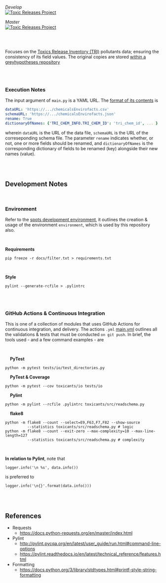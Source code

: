 _Develop_<br>
[![Toxic Releases Project](https://github.com/vetiveria/pollutants/actions/workflows/main.yml/badge.svg?branch=develop)](https://github.com/vetiveria/pollutants/actions/workflows/main.yml)

_Master_<br>
[![Toxic Releases Project](https://github.com/vetiveria/pollutants/actions/workflows/main.yml/badge.svg?branch=master)](https://github.com/vetiveria/pollutants/actions/workflows/main.yml)

<br>
<br>

Focuses on the [Toxics Release Inventory (TRI)](https://www.epa.gov/enviro/tri-overview) pollutants data; ensuring the consistency of its field values. The original copies are stored [within a greyhypotheses repository](https://github.com/miscellane/hub/tree/master/data/countries/us/environment/toxins)

<br>
<br>

### Execution Notes

The input argument of ``main.py`` is a YAML URL. The
[format of its contents](https://raw.githubusercontent.com/miscellane/hub/develop/data/countries/us/environment/toxins/chemicals/chemicalsEnvirofacts.yaml)
is

````yaml
dataURL: 'https://.../chemicalsEnvirofacts.csv'
schemaURL: 'https://.../chemicalsEnvirofacts.json'
rename: True
dictionaryOfNames: {'TRI_CHEM_INFO.TRI_CHEM_ID': 'tri_chem_id', ... }
````

wherein ``dataURL`` is the URL of the data file, ``schemaURL`` is the URL of the correseponding schema file. The
parameter `rename` indicates whether, or not, one or more fields should be renamed, and `dictionaryOfNames` is the
corresponding dictionary of fields to be renamed (key) alongside their new names (value).

<br>
<br>

## Development Notes

<br>

### Environment

Refer to the [spots development environment](https://github.com/vetiveria/spots#development-environment), it outlines the
creation & usage of the environment `environment`, which is used by this repository also.

<br>

**Requirements**

```shell
pip freeze -r docs/filter.txt > requirements.txt
```

<br>

**Style**

```shell
pylint --generate-rcfile > .pylintrc
```

<br>
<br>

### GitHub Actions & Continuous Integration

This is one of a collection of modules that uses GitHub Actions for continuous integration, and delivery. The actions ``.yml``
[main.yml](./.github/workflows/main.yml) outlines all the validations & tests that must be conducted ``on git push``. In brief,
the tools used - and a few command examples - are

<br>

&nbsp; &nbsp; **PyTest**

```shell
python -m pytest tests/io/test_directories.py
```

&nbsp; &nbsp; **PyTest & Coverage**

```shell
python -m pytest --cov toxicants/io tests/io
```

&nbsp; &nbsp; **Pylint**

```shell
python -m pylint --rcfile .pylintrc toxicants/src/readschema.py
```

&nbsp; &nbsp; **flake8**

```shell
python -m flake8 --count --select=E9,F63,F7,F82 --show-source 
          --statistics toxicants/src/readschema.py # logic
python -m flake8 --count --exit-zero --max-complexity=10 --max-line-length=127 
          --statistics toxicants/src/readschema.py # complexity
```

<br>

**In relation to Pylint**, note that

```
logger.info('\n %s', data.info())
```

is preferred to

```
logger.info('\n{}'.format(data.info()))
```

<br>
<br>

## References

* Requests
    * https://docs.python-requests.org/en/master/index.html
* Pylint
    * http://pylint.pycqa.org/en/latest/user_guide/run.html#command-line-options
    * https://pylint.readthedocs.io/en/latest/technical_reference/features.html
* Formatting
    * https://docs.python.org/3/library/stdtypes.html#printf-style-string-formatting

<br>
<br>
<br>
<br>
